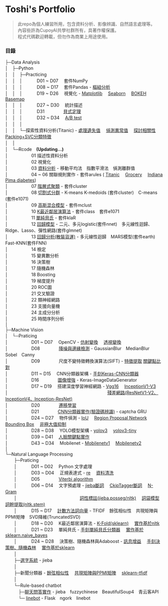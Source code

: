 # Toshi's Portfolio
> 此repo為個人練習所用，包含資料分析、影像辨識、自然語言處理等。  
> 內容些許為CupoyAI共學社群所有，具著作權保護。  
> 程式代碼歡迎轉載，但勿作為商業上用途使用。  

### 目錄
├─Data Analysis  
│　├─Python  
│　│　├─Practicing  
│　│　│ 　　　D01 ~ D07　 套件NumPy  
│　│　│ 　　　D08 ~ D17　 套件Pandas - [樞紐分析](https://github.com/ToshiWu/Portfolio/blob/main/Data%20Analysis/Python/Praticing/D15%20%E7%94%A8%20Pandas%20%E6%92%B0%E5%AF%AB%E6%A8%9E%E7%B4%90%E5%88%86%E6%9E%90%E8%A1%A8.ipynb)  
│　│　│ 　　　D19 ~ D26　 視覺化 - 
  [Matplotlib](https://github.com/ToshiWu/Portfolio/blob/main/Data%20Analysis/Python/Praticing/D23%20%E7%B5%90%E5%90%88%20Pandas%20%E8%88%87%20Matplotlib%20%E9%80%B2%E8%A1%8C%E9%80%B2%E9%9A%8E%E8%B3%87%E6%96%99%E8%A6%96%E8%A6%BA%E5%8C%96%E7%B7%B4%E7%BF%92.ipynb)　
  [Seaborn](https://github.com/ToshiWu/Portfolio/blob/main/Data%20Analysis/Python/Praticing/D21%20%E4%BD%BF%E7%94%A8%20Seaborn%20%E9%80%B2%E8%A1%8C%E8%B3%87%E6%96%99%E8%A6%96%E8%A6%BA%E5%8C%96.ipynb)　
  [BOKEH](https://github.com/ToshiWu/Portfolio/blob/main/Data%20Analysis/Python/Praticing/D24%20BOKEH%20%E8%BC%95%E9%AC%86%E4%BB%A5%E7%B6%B2%E9%A0%81%E5%91%88%E7%8F%BE%E8%A6%96%E8%A6%BA%E5%8C%96%E5%9C%96%E8%A1%A8.ipynb)　
  [Basemap](https://github.com/ToshiWu/Portfolio/blob/main/Data%20Analysis/Python/Praticing/D26%20%E4%BD%BF%E7%94%A8%20PANDAS%20%E8%88%87%20BASEMAP%20%E5%B0%87%E6%95%B8%E6%93%9A%E6%95%B4%E5%90%88%E6%96%BC%E5%9C%B0%E7%90%86%E8%B3%87%E8%A8%8A%E5%9C%96%E8%A1%A8.ipynb)  
│　│　│ 　　　D27 ~ D30　 統計描述  
│　│　│ 　　　D31　　　　 [貝式定理](https://github.com/ToshiWu/Portfolio/blob/main/Data%20Analysis/Python/Praticing/D31%20%E7%94%A8%E8%B2%9D%E5%BC%8F%E5%AE%9A%E7%90%86%E8%AE%93%E4%BD%A0%E6%B1%BA%E7%AD%96%E6%9B%B4%E7%B2%BE%E6%BA%96.ipynb)  
│　│　│ 　　　D32 ~ D34　 [A/B test](https://github.com/ToshiWu/Portfolio/blob/main/Data%20Analysis/Python/Praticing/D34%20A%EF%BE%89B%20test%E7%9A%84%E5%9F%B7%E8%A1%8C%E6%B5%81%E7%A8%8B%E8%88%87%E8%A8%88%E7%AE%97.ipynb)  
│　│　│      
│　│　└─探索性資料分析(Titanic) - 
  [處理遺失值](https://github.com/ToshiWu/Portfolio/blob/main/Data%20Analysis/Python/%E6%8E%A2%E7%B4%A2%E6%80%A7%E8%B3%87%E6%96%99%E5%88%86%E6%9E%90%20-%20Titanic/D36%20%E6%8E%A2%E7%B4%A2%E6%80%A7%E8%B3%87%E6%96%99%E5%88%86%E6%9E%90%20(EDA)%20%E6%95%B8%E6%93%9A%E7%90%86%E8%A7%A3%E8%88%87%E9%87%8D%E8%A6%86%E5%92%8C%E9%81%BA%E5%A4%B1%E5%80%BC%E8%99%95%E7%90%86.ipynb)　
  [偵測異常值](https://github.com/ToshiWu/Portfolio/blob/main/Data%20Analysis/Python/%E6%8E%A2%E7%B4%A2%E6%80%A7%E8%B3%87%E6%96%99%E5%88%86%E6%9E%90%20-%20Titanic/D37%20%E6%8E%A2%E7%B4%A2%E6%80%A7%E8%B3%87%E6%96%99%E5%88%86%E6%9E%90%20(EDA)%20%E7%95%B0%E5%B8%B8%E5%80%BC%E5%81%B5%E6%B8%AC.ipynb)　
  [探討相關性](https://github.com/ToshiWu/Portfolio/blob/main/Data%20Analysis/Python/%E6%8E%A2%E7%B4%A2%E6%80%A7%E8%B3%87%E6%96%99%E5%88%86%E6%9E%90%20-%20Titanic/D39%20%E6%8E%A2%E7%B4%A2%E6%80%A7%E8%B3%87%E6%96%99%E5%88%86%E6%9E%90%20(EDA)%20%E6%8E%A2%E8%A8%8E%E8%AE%8A%E6%95%B8%E4%B9%8B%E9%96%93%E7%9A%84%E9%97%9C%E4%BF%82.ipynb)　
  [Packing+SVC分類特徵](https://github.com/ToshiWu/Portfolio/blob/main/Data%20Analysis/Python/%E6%8E%A2%E7%B4%A2%E6%80%A7%E8%B3%87%E6%96%99%E5%88%86%E6%9E%90%20-%20Titanic/D41%20%E6%8E%A2%E7%B4%A2%E6%80%A7%E8%B3%87%E6%96%99%E5%88%86%E6%9E%90%20(EDA)%20%E5%BE%9E%E8%B3%87%E6%96%99%E4%B8%AD%E9%81%B8%E5%8F%96%E5%A5%BD%E7%9A%84%E7%89%B9%E5%BE%B5.ipynb)　  
│　│          
│　└─Rcode　**(Updating...)**  
│ 　　　　　01 描述性資料分析  
│ 　　　　　02 視覺化  
│ 　　　　　03 [資料分析](https://github.com/ToshiWu/Portfolio/blob/main/Data%20Analysis/Rcode/03%20Dataset%20analysis.ipynb) -
移動平均法　指數平滑法　偵測離群值  
│ 　　　　　04 ~ 06 關聯規則實作 - 套件arules (
  [Titanic](https://github.com/ToshiWu/Portfolio/blob/main/Data%20Analysis/Rcode/04%20Association%20rule%20(Titanic).ipynb)　
  [Grocery](https://github.com/ToshiWu/Portfolio/blob/main/Data%20Analysis/Rcode/05%20Association%20rule%20(Grocery).ipynb)　
  [Indiana Pima diabetes](https://github.com/ToshiWu/Portfolio/blob/main/Data%20Analysis/Rcode/06%20Association%20rule%20(Indiana%20Pima%20diabetes).ipynb))   
│ 　　　　　07 [階層式聚類](https://github.com/ToshiWu/Portfolio/blob/main/Data%20Analysis/Rcode/07%20Hierarchical%20clustering.ipynb) - 套件cluster  
│ 　　　　　08 [切割式分群](https://github.com/ToshiWu/Portfolio/blob/main/Data%20Analysis/Rcode/08%20Partitional%20clustering.ipynb) - K-means K-medoids (套件cluster)　C-means (套件e1071)  
│ 　　　　　09 [高斯混合模型](https://github.com/ToshiWu/Portfolio/blob/main/Data%20Analysis/Rcode/09%20Gaussian%20mixture%20model.ipynb) - 套件mclust  
│ 　　　　　10 [K最近鄰居演算法](https://github.com/ToshiWu/Portfolio/blob/main/Data%20Analysis/Rcode/10%20K-nearest%20neighbors.ipynb) - 套件class　套件e1071  
│ 　　　　　11 [單純貝氏](https://github.com/ToshiWu/Portfolio/blob/main/Data%20Analysis/Rcode/11%20Naive%20Bayes%20classifier.ipynb) - 套件klaR  
│ 　　　　　12 [回歸模型](https://github.com/ToshiWu/Portfolio/blob/main/Data%20Analysis/Rcode/12%20Regression.ipynb) - 二元、多元logistic(套件nnet)　多元線性迴歸、Ridge、Lasso、彈性網路(套件glmnet)  
│ 　　　　　13 [回歸分析(散裝貨運)](https://github.com/ToshiWu/Portfolio/blob/main/Data%20Analysis/Rcode/13%20Regression%20Analysis(Bulk%20carrier).ipynb) - 多元線性迴歸　MARS模型(套件earth)　Fast-KNN(套件FNN)  
│ 　　　　　14 檢定  
│ 　　　　　15 變異數分析  
│ 　　　　　16 決策樹  
│ 　　　　　17 隨機森林  
│ 　　　　　18 Boosting  
│ 　　　　　19 梯度提升  
│ 　　　　　20 ROC圖  
│ 　　　　　21 交叉驗證  
│ 　　　　　22 類神經網路  
│ 　　　　　23 支援向量機  
│ 　　　　　24 主成分分析  
│ 　　　　　25 時間序列分析  
│  
├─Machine Vision  
│　└─Praticing  
│　　　　　 D01 ~ D07　 OpenCV - 
  [仿射變換](https://github.com/ToshiWu/Portfolio/blob/main/Machine%20Vision/Praticing/D06%20%E4%BB%BF%E5%B0%84%E8%AE%8A%E6%8F%9B%E7%9A%84%E6%A6%82%E5%BF%B5%E8%88%87%E5%AF%A6%E4%BD%9C.ipynb)　
  [透視變換](https://github.com/ToshiWu/Portfolio/blob/main/Machine%20Vision/Praticing/D07%20Perspective%20transformation%20%E6%A6%82%E5%BF%B5%E8%88%87%E5%AF%A6%E4%BD%9C.ipynb)  
│　　　　　 D08 　　　　[降噪與邊緣檢測](https://github.com/ToshiWu/Portfolio/blob/main/Machine%20Vision/Praticing/D08%20Filter%20%E7%9A%84%E6%A6%82%E5%BF%B5%E8%88%87%E5%AF%A6%E4%BD%9C%E5%A0%B4%E6%99%AF%20(Sobel%2C%20Gaussian%20Blur).ipynb) - GaussianBlur　MedianBlur　Sobel　Canny  
│　　　　　 D09 　　　　尺度不變特徵轉換演算法(SIFT) - 
  [特徵提取](https://github.com/ToshiWu/Portfolio/blob/main/Machine%20Vision/Praticing/D09%20SIFT%20%E4%BB%8B%E7%B4%B9%E8%88%87%E5%AF%A6%E4%BD%9C%20(feature%20extractor).ipynb)
  [關鍵點比對](https://github.com/ToshiWu/Portfolio/blob/main/Machine%20Vision/Praticing/D10%20SIFT%20%E5%85%B6%E4%BB%96%E6%87%89%E7%94%A8%20(keypoint%20matching).ipynb)  
│　　　　　 D11 ~ D15　 CNN分類器架構 - [手刻Keras-CNN分類器](https://github.com/ToshiWu/Portfolio/blob/main/Machine%20Vision/Praticing/D15%20%E8%A8%93%E7%B7%B4%E4%B8%80%E5%80%8BCNN%E5%88%86%E9%A1%9E%E5%99%A8%EF%BC%9ACifar10%E7%82%BA%E4%BE%8B.ipynb)  
│　　　　　 D16 　　　　[圖像增強](https://github.com/ToshiWu/Portfolio/blob/main/Machine%20Vision/Praticing/D16%20%E5%A6%82%E4%BD%95%E4%BD%BF%E7%94%A8%20Data%20Augmentation.ipynb) - Keras-ImageDataGenerator  
│　　　　　 D17 ~ D19 　搭建深度學習神經網路 - 
  [Vgg16](https://github.com/ToshiWu/Portfolio/blob/main/Machine%20Vision/Praticing/D17%20%E6%B7%B1%E5%BA%A6%E5%AD%B8%E7%BF%92%E7%90%86%E8%AB%96%E8%88%87%E5%AF%A6%E4%BD%9C%EF%BC%9AClassic%20CNN%20Backbone.ipynb)　
  [InceptionV1-V3](https://github.com/ToshiWu/Portfolio/blob/main/Machine%20Vision/Praticing/D18%20InceptionV1-V3.ipynb)  
│　　　　　 　　　　　　　　　　　　　　　　　  [殘差網路(ResNetV1-V2、InceptionV4、Inception-ResNet)](https://github.com/ToshiWu/Portfolio/blob/main/Machine%20Vision/Praticing/D19%20ResNetV1-V2%E3%80%81InceptionV4%E3%80%81Inception-ResNet.ipynb)  
│　　　　　 D20 　　　　[遷移學習](https://github.com/ToshiWu/Portfolio/blob/main/Machine%20Vision/Praticing/D20%20Transfer%20learning.ipynb)  
│　　　　　 D21 　　　　[CNN分類器實作(驗證碼辨識)](https://github.com/ToshiWu/Portfolio/blob/main/Machine%20Vision/Praticing/D21%20Breaking%20Captchas%20with%20a%20CNN.ipynb) - captcha GRU  
│　　　　　 D24 ~ D27　 物件偵測 - 
  [IoU](https://github.com/ToshiWu/Portfolio/blob/main/Machine%20Vision/Praticing/D24%20Region%20Proposal%E3%80%81IOU%20%E6%A6%82%E5%BF%B5.ipynb)　
  [Region Proposal Network](https://github.com/ToshiWu/Portfolio/blob/main/Machine%20Vision/Praticing/D25%20RPN%20%E6%9E%B6%E6%A7%8B%E4%BB%8B%E7%B4%B9.ipynb)　
  [Bounding Box](https://github.com/ToshiWu/Portfolio/blob/main/Machine%20Vision/Praticing/D26%20Bounding%20Box%20Regression%20%E5%8E%9F%E7%90%86.ipynb)　
  [非極大值抑制](https://github.com/ToshiWu/Portfolio/blob/main/Machine%20Vision/Praticing/D27%20Non-Maximum%20Suppression%20(NMS)%20%E5%8E%9F%E7%90%86.ipynb)  
│　　　　　 D28 ~ D38　 YOLO模型架構 - 
  [yolov3](https://github.com/ToshiWu/Portfolio/blob/main/Machine%20Vision/Praticing/D36%20%E4%BD%BF%E7%94%A8%20YOLOv3%20%E5%81%B5%E6%B8%AC%E5%9C%96%E7%89%87%E5%8F%8A%E5%BD%B1%E7%89%87%E4%B8%AD%E7%9A%84%E7%89%A9%E4%BB%B6.ipynb)　
  [yolov3-tiny](https://github.com/ToshiWu/Portfolio/blob/main/Machine%20Vision/Praticing/D37%20%E6%9B%B4%E5%BF%AB%E7%9A%84%E6%AA%A2%E6%B8%AC%E6%A8%A1%E5%9E%8B%20-%20tiny%20YOLOv3.ipynb)  
│　　　　　 D39 ~ D41　 [人臉關鍵點實作](https://github.com/ToshiWu/Portfolio/blob/main/Machine%20Vision/Praticing/D41%20%E8%A8%93%E7%B7%B4%E4%BA%BA%E8%87%89%E9%97%9C%E9%8D%B5%E9%BB%9E%E6%AA%A2%E6%B8%AC%E7%B6%B2%E8%B7%AF.ipynb)  
│　　　　　 D43 ~ D34　 Mobilenet - 
  [Mobilenetv1](https://github.com/ToshiWu/Portfolio/blob/main/Machine%20Vision/Praticing/D43%20Mobilenet.ipynb)　
  [Mobilenetv2](https://github.com/ToshiWu/Portfolio/blob/main/Machine%20Vision/Praticing/D44%20Mobilenetv2.ipynb)  
│  
└─Natural Language Processing  
　　├─Praticing  
　　│　　　 D01 ~ D02　 Python 文字處理  
　　│　　　 D03 ~ D04　 正規表達式 - [re](https://github.com/ToshiWu/Portfolio/blob/main/Natural%20Language%20Processing/Praticing/D03%20%E6%AD%A3%E8%A6%8F%E8%A1%A8%E9%81%94%E5%BC%8F.ipynb)　
  [資料清洗](https://github.com/ToshiWu/Portfolio/blob/main/Natural%20Language%20Processing/Praticing/D04%20%E6%AD%A3%E8%A6%8F%E8%A1%A8%E9%81%94%E5%BC%8F.ipynb)  
　　│　　　 D05 　　　　[Viterbi algorithm](https://github.com/ToshiWu/Portfolio/blob/main/Natural%20Language%20Processing/Praticing/D05%20NLP%20%E4%B8%AD%E6%96%87%E6%96%B7%E8%A9%9E.ipynb)  
　　│　　　 D06 ~ D14　 文字預處理 - 
  [jieba斷詞](https://github.com/ToshiWu/Portfolio/blob/main/Natural%20Language%20Processing/Praticing/D06%20%E4%BD%BF%E7%94%A8%E7%B5%90%E5%B7%B4%E9%80%B2%E8%A1%8C%E4%B8%AD%E6%96%87%E6%96%B7%E8%A9%9E.ipynb)　
  [CkipTagger斷詞](https://github.com/ToshiWu/Portfolio/blob/main/Natural%20Language%20Processing/Praticing/D06%20%E4%BD%BF%E7%94%A8%E7%B5%90%E5%B7%B4%E9%80%B2%E8%A1%8C%E4%B8%AD%E6%96%87%E6%96%B7%E8%A9%9E.ipynb)　
  [N-Gram](https://github.com/ToshiWu/Portfolio/blob/main/Natural%20Language%20Processing/Praticing/D09%20%E5%9F%BA%E7%A4%8E%E8%AA%9E%E8%A8%80%E6%A8%A1%E5%9E%8B%EF%BC%9AN-Gram.ipynb)　  
　　│　　　　　　　　　　　　　　 [詞性標註(jieba.posseg/nltk)](https://github.com/ToshiWu/Portfolio/blob/main/Natural%20Language%20Processing/Praticing/D11%20%E8%A9%9E%E6%80%A7%E6%A8%99%E8%A8%BB(Part-of-speech%20tagging).ipynb)　
  [詞袋模型](https://github.com/ToshiWu/Portfolio/blob/main/Natural%20Language%20Processing/Praticing/D12%20%E8%A9%9E%E8%A2%8B%E6%A8%A1%E5%9E%8B(Bag-of-words).ipynb)　
  [詞幹提取(nltk.stem)](https://github.com/ToshiWu/Portfolio/blob/main/Natural%20Language%20Processing/Praticing/D13%20%E8%A9%9E%E5%B9%B9%EF%BC%8F%E8%A9%9E%E6%A2%9D%E6%8F%90%E5%8F%96%EF%BC%9AStemming%20and%20Lemmatization.ipynb)  
　　│　　　 D15 ~ D17　 [計數方法詞向量](https://github.com/ToshiWu/Portfolio/blob/main/Natural%20Language%20Processing/Praticing/D17%20%E8%A8%88%E6%95%B8%E6%96%B9%E6%B3%95%E8%A9%9E%E5%90%91%E9%87%8F%E5%AF%A6%E4%BD%9C%E4%BB%8B%E7%B4%B9.ipynb) - TFIDF　餘弦相似性　共現矩陣與PPMI矩陣　SVD降維(TruncatedSVD)  
　　│　　　 D18 ~ D20　 K最近鄰居演算法 - 
    [K-Fold(sklearn)](https://github.com/ToshiWu/Portfolio/blob/main/Natural%20Language%20Processing/Praticing/D19%20K-%E8%BF%91%E9%84%B0%E6%BC%94%E7%AE%97%E6%B3%95.ipynb)　
    [實作基於nltk](https://github.com/ToshiWu/Portfolio/blob/main/Natural%20Language%20Processing/Praticing/D20%20KNN%E5%AF%A6%E4%BD%9C.ipynb)  
　　│　　　 D21 ~ D23 　單純貝氏 - 
  [手刻單純貝氏分類器](https://github.com/ToshiWu/Portfolio/blob/main/Natural%20Language%20Processing/Praticing/D22%20%E6%89%8B%E5%88%BBNaive%20Bayes(%E5%96%AE%E7%B4%94%E8%B2%9D%E6%B0%8F).ipynb)　
  [實作基於sklearn.naive_bayes](https://github.com/ToshiWu/Portfolio/blob/main/Natural%20Language%20Processing/Praticing/D23%20Naive%20Bayes%E5%AF%A6%E4%BD%9C(%E5%96%AE%E7%B4%94%E8%B2%9D%E6%B0%8F).ipynb)  
　　│　　　 D24 ~ D28　 決策樹、隨機森林與Adaboost - 
  [訊息增益](https://github.com/ToshiWu/Portfolio/blob/main/Natural%20Language%20Processing/Praticing/D24%20%E6%B1%BA%E7%AD%96%E6%A8%B9%E6%BC%94%E7%AE%97%E6%B3%95(Decision%20Tree).ipynb)　
  [手刻決策樹、隨機森林](https://github.com/ToshiWu/Portfolio/blob/main/Natural%20Language%20Processing/Praticing/D27%20%E6%89%8B%E5%88%BB%E5%AF%A6%E4%BD%9C%E6%B1%BA%E7%AD%96%E6%A8%B9%E6%BC%94%E7%AE%97%E6%B3%95.ipynb)　
  [實作基於sklearn](https://github.com/ToshiWu/Portfolio/blob/main/Natural%20Language%20Processing/Praticing/D28%20%E5%AD%B8%E7%BF%92%E4%BD%BF%E7%94%A8%20Scikit-learn%20TreeBase%20Model%20%E5%A5%97%E4%BB%B6(%E6%B1%BA%E7%AD%96%E6%A8%B9%E3%80%81%E9%9A%A8%E6%A9%9F%E6%A3%AE%E6%9E%97%E3%80%81AdaBoost).ipynb)  
　　│  
　　├─[選字系統](https://github.com/ToshiWu/Portfolio/blob/main/Natural%20Language%20Processing/%E9%81%B8%E5%AD%97%E7%B3%BB%E7%B5%B1/%E8%87%AA%E8%A3%BD%E4%B8%AD%E6%96%87%E9%81%B8%E5%AD%97%E7%B3%BB%E7%B5%B1(jieba%20smoothing).ipynb) - jieba  
　　│  
　　├─新聞分類器 - [餘弦相似性](https://github.com/ToshiWu/Portfolio/blob/main/Natural%20Language%20Processing/%E6%96%B0%E8%81%9E%E5%88%86%E9%A1%9E%E5%99%A8/%E5%BB%BA%E7%BD%AE%E6%96%B0%E8%81%9E%E5%88%86%E9%A1%9E%E5%99%A8(Cosine%20Similarity).ipynb)　
  [共現矩陣與PPMI矩陣](https://github.com/ToshiWu/Portfolio/blob/main/Natural%20Language%20Processing/%E6%96%B0%E8%81%9E%E5%88%86%E9%A1%9E%E5%99%A8/%E5%BB%BA%E7%BD%AE%E6%96%B0%E8%81%9E%E5%88%86%E9%A1%9E%E5%99%A8(PPMI%20SVD).ipynb)　
  [sklearn-tfidf](https://github.com/ToshiWu/Portfolio/blob/main/Natural%20Language%20Processing/%E6%96%B0%E8%81%9E%E5%88%86%E9%A1%9E%E5%99%A8/%E5%BB%BA%E7%BD%AE%E6%96%B0%E8%81%9E%E5%88%86%E9%A1%9E%E5%99%A8(sklearn-tfidf).ipynb)  
　　│  
　　└─Rule-based chatbot  
　　　├─[聊天問答實作](https://github.com/ToshiWu/Portfolio/blob/main/Natural%20Language%20Processing/Rule-based%20chatbot/Rule-based%20chatbot.ipynb) - jieba　fuzzychinese　BeautifulSoup4　青云客API　  
　　　└─ [linebot](https://github.com/ToshiWu/Portfolio/blob/main/Natural%20Language%20Processing/Rule-based%20chatbot/linebot.py) - Flask　ngork　linebot  